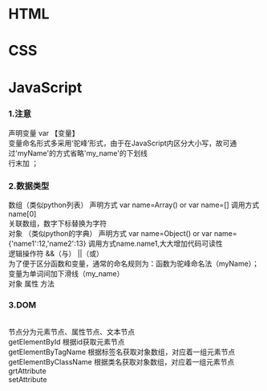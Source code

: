 # HTML
# CSS
# JavaScript
### 1.注意
声明变量 var 【变量】
<br>变量命名形式多采用‘驼峰’形式，由于在JavaScript内区分大小写，故可通过'myName'的方式省略'my_name'的下划线
<br>行末加 ；
### 2.数据类型
数组（类似python列表） 声明方式 var name=Array() or var name=[] 调用方式name[0]
<br>关联数组，数字下标替换为字符
<br>对象 （类似python的字典） 声明方式 var name=Object() or var name={'name1':12,'name2':13} 调用方式name.name1,大大增加代码可读性
<br>逻辑操作符 &&（与） ||（或）
<br>为了便于区分函数和变量，通常的命名规则为：函数为驼峰命名法（myName）；变量为单词间加下滑线（my_name）
<br>对象 属性 方法
### 3.DOM
<br>节点分为元素节点、属性节点、文本节点
<br>getElementById  根据id获取元素节点
<br>getElementByTagName 根据标签名获取对象数组，对应着一组元素节点
<br>getElementByClassName 根据类名获取对象数组，对应着一组元素节点
<br>grtAttribute
<br>setAttribute

